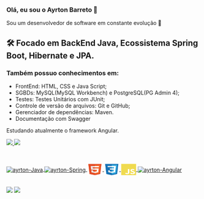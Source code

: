 ### Olá, eu sou o Ayrton Barreto 👋

Sou um desenvolvedor de software em constante evolução 🚀

<h2>🛠 Focado em BackEnd Java, Ecossistema Spring Boot, Hibernate e JPA. </h2>


<h3>Também possuo conhecimentos em:</h3>
<ul>
    <li>FrontEnd: HTML, CSS e Java Script;</li>
    <li>SGBDs: MySQL(MySQL Workbench) e PostgreSQL(PG Admin 4);</li>
    <li>Testes: Testes Unitários com JUnit;</li>
    <li>Controle de versão de arquivos: Git e GitHub;</li>
    <li>Gerenciador de dependências: Maven.</li>
    <li>Documentação com Swagger</li>
</ul>


Estudando atualmente o framework Angular.

<div>
  <a href="https://github.com/ayrtonbarretodev">
  <img height="180em" src="https://github-readme-stats.vercel.app/api?username=ayrtonbarretodev&show_icons=true&theme=dark&include_all_commits=true&count_private=true"/>
      <img height="180em" src="https://github-readme-stats.vercel.app/api/top-langs/?username=ayrtonbarretodev&layout=compact&langs_count=7&theme=dracula"/>
</div>

  ##

<div style="display: inline_block"><br>
  <img align="center" alt="ayrton-Java" height="30" width="40" src="https://cdn.jsdelivr.net/gh/devicons/devicon/icons/java/java-original.svg" />
  <img align="center" alt="ayrton-Spring" height="30" width="40" src="https://cdn.jsdelivr.net/gh/devicons/devicon/icons/spring/spring-original.svg" />
  <img align="center" alt="ayrton-HTML" height="30" width="40" src="https://raw.githubusercontent.com/devicons/devicon/master/icons/html5/html5-original.svg">
  <img align="center" alt="ayrton-CSS" height="30" width="40" src="https://raw.githubusercontent.com/devicons/devicon/master/icons/css3/css3-original.svg">
  <img align="center" alt="ayrton-Js" height="30" width="40" src="https://raw.githubusercontent.com/devicons/devicon/master/icons/javascript/javascript-plain.svg">
  <img align="center" alt="ayrton-Angular" height="30" width="40" src="https://cdn.jsdelivr.net/gh/devicons/devicon/icons/angularjs/angularjs-original.svg" />
</div>
    
  ##
    
<div> 
  <a href="https://instagram.com/ayrtonsbarreto" target="_blank"><img src="https://img.shields.io/badge/Instagram-E4405F?style=for-the-badge&logo=instagram&logoColor=white" target="_blank"></a>
  <a href="https://www.linkedin.com/in/ayrton-barreto-1a7959220/" target="_blank"><img src="https://img.shields.io/badge/-LinkedIn-%230077B5?style=for-the-badge&logo=linkedin&logoColor=white" target="_blank"></a>
 
</div>
